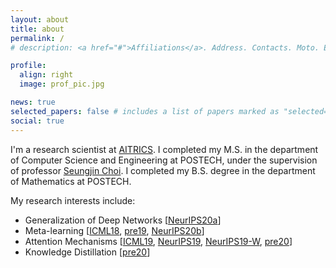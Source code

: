 ```yaml
---
layout: about
title: about
permalink: /
# description: <a href="#">Affiliations</a>. Address. Contacts. Moto. Etc.

profile:
  align: right
  image: prof_pic.jpg

news: true
selected_papers: false # includes a list of papers marked as "selected={true}"
social: true
---
```


I'm a research scientist at [AITRICS](https://www.aitrics.com/).
I completed my M.S. in the department of Computer Science and Engineering at POSTECH, under the supervision of professor [Seungjin Choi](http://mlg.postech.ac.kr/~seungjin/).
I completed my B.S. degree in the department of Mathematics at POSTECH.

My research interests include:

- Generalization of Deep Networks [[NeurIPS20a](/publications/#lee2020neural)]
- Meta-learning [[ICML18](/publications/#lee2018gradient), [pre19](/publications/#lee2019discrete), [NeurIPS20b](/publications/#lee2020bootstrapping)]
- Attention Mechanisms [[ICML19](/publications/#pmlr-v97-lee19d), [NeurIPS19](/publications/#kim2019learning), [NeurIPS19-W](/publications/#lee2019deep), [pre20](/publications/#pakman2020ACP)]
- Knowledge Distillation [[pre20](/publications/#seo2020penultimate)]
